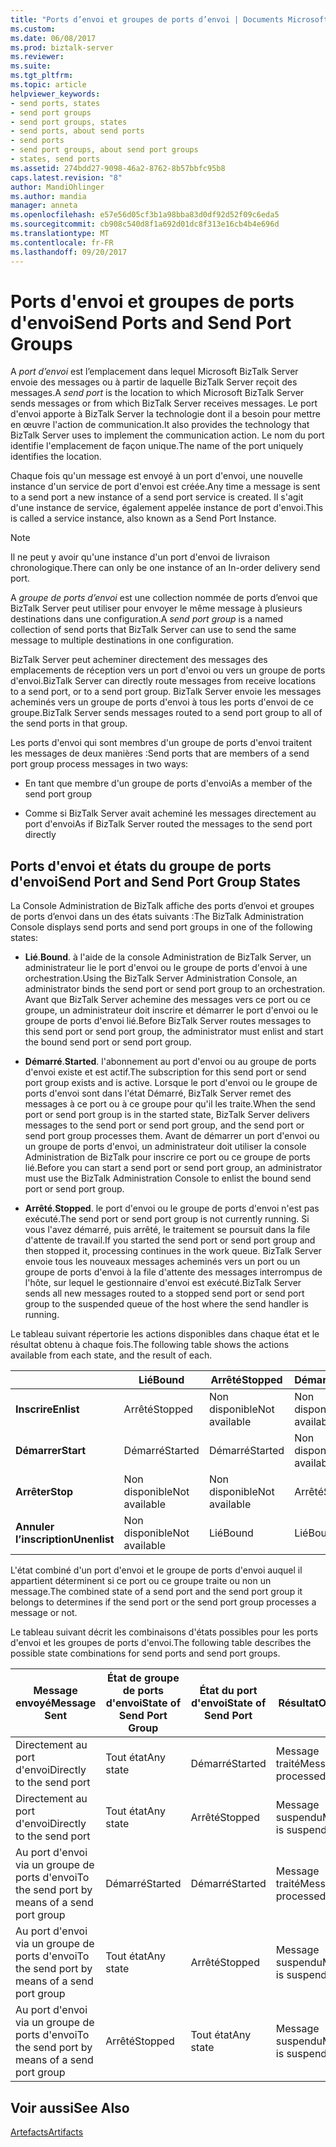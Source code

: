 ```yaml
---
title: "Ports d’envoi et groupes de ports d’envoi | Documents Microsoft"
ms.custom: 
ms.date: 06/08/2017
ms.prod: biztalk-server
ms.reviewer: 
ms.suite: 
ms.tgt_pltfrm: 
ms.topic: article
helpviewer_keywords:
- send ports, states
- send port groups
- send port groups, states
- send ports, about send ports
- send ports
- send port groups, about send port groups
- states, send ports
ms.assetid: 274bdd27-9098-46a2-8762-8b57bbfc95b8
caps.latest.revision: "8"
author: MandiOhlinger
ms.author: mandia
manager: anneta
ms.openlocfilehash: e57e56d05cf3b1a98bba83d0df92d52f09c6eda5
ms.sourcegitcommit: cb908c540d8f1a692d01dc8f313e16cb4b4e696d
ms.translationtype: MT
ms.contentlocale: fr-FR
ms.lasthandoff: 09/20/2017
---
```

# <a name="send-ports-and-send-port-groups"></a><span data-ttu-id="2d7ae-102">Ports d'envoi et groupes de ports d'envoi</span><span class="sxs-lookup"><span data-stu-id="2d7ae-102">Send Ports and Send Port Groups</span></span>
<span data-ttu-id="2d7ae-103">A *port d’envoi* est l’emplacement dans lequel Microsoft BizTalk Server envoie des messages ou à partir de laquelle BizTalk Server reçoit des messages.</span><span class="sxs-lookup"><span data-stu-id="2d7ae-103">A *send port* is the location to which Microsoft BizTalk Server sends messages or from which BizTalk Server receives messages.</span></span> <span data-ttu-id="2d7ae-104">Le port d'envoi apporte à BizTalk Server la technologie dont il a besoin pour mettre en œuvre l'action de communication.</span><span class="sxs-lookup"><span data-stu-id="2d7ae-104">It also provides the technology that BizTalk Server uses to implement the communication action.</span></span> <span data-ttu-id="2d7ae-105">Le nom du port identifie l'emplacement de façon unique.</span><span class="sxs-lookup"><span data-stu-id="2d7ae-105">The name of the port uniquely identifies the location.</span></span>  
  
 <span data-ttu-id="2d7ae-106">Chaque fois qu'un message est envoyé à un port d'envoi, une nouvelle instance d'un service de port d'envoi est créée.</span><span class="sxs-lookup"><span data-stu-id="2d7ae-106">Any time a message is sent to a send port a new instance of a send port service is created.</span></span> <span data-ttu-id="2d7ae-107">Il s'agit d'une instance de service, également appelée instance de port d'envoi.</span><span class="sxs-lookup"><span data-stu-id="2d7ae-107">This is called a service instance, also known as a Send Port Instance.</span></span>  
  
> [!NOTE]
>  <span data-ttu-id="2d7ae-108">Il ne peut y avoir qu'une instance d'un port d'envoi de livraison chronologique.</span><span class="sxs-lookup"><span data-stu-id="2d7ae-108">There can only be one instance of an In-order delivery send port.</span></span>  
  
 <span data-ttu-id="2d7ae-109">A *groupe de ports d’envoi* est une collection nommée de ports d’envoi que BizTalk Server peut utiliser pour envoyer le même message à plusieurs destinations dans une configuration.</span><span class="sxs-lookup"><span data-stu-id="2d7ae-109">A *send port group* is a named collection of send ports that BizTalk Server can use to send the same message to multiple destinations in one configuration.</span></span>  
  
 <span data-ttu-id="2d7ae-110">BizTalk Server peut acheminer directement des messages des emplacements de réception vers un port d'envoi ou vers un groupe de ports d'envoi.</span><span class="sxs-lookup"><span data-stu-id="2d7ae-110">BizTalk Server can directly route messages from receive locations to a send port, or to a send port group.</span></span> <span data-ttu-id="2d7ae-111">BizTalk Server envoie les messages acheminés vers un groupe de ports d'envoi à tous les ports d'envoi de ce groupe.</span><span class="sxs-lookup"><span data-stu-id="2d7ae-111">BizTalk Server sends messages routed to a send port group to all of the send ports in that group.</span></span>  
  
 <span data-ttu-id="2d7ae-112">Les ports d'envoi qui sont membres d'un groupe de ports d'envoi traitent les messages de deux manières :</span><span class="sxs-lookup"><span data-stu-id="2d7ae-112">Send ports that are members of a send port group process messages in two ways:</span></span>  
  
-   <span data-ttu-id="2d7ae-113">En tant que membre d'un groupe de ports d'envoi</span><span class="sxs-lookup"><span data-stu-id="2d7ae-113">As a member of the send port group</span></span>  
  
-   <span data-ttu-id="2d7ae-114">Comme si BizTalk Server avait acheminé les messages directement au port d'envoi</span><span class="sxs-lookup"><span data-stu-id="2d7ae-114">As if BizTalk Server routed the messages to the send port directly</span></span>  
  
## <a name="send-port-and-send-port-group-states"></a><span data-ttu-id="2d7ae-115">Ports d'envoi et états du groupe de ports d'envoi</span><span class="sxs-lookup"><span data-stu-id="2d7ae-115">Send Port and Send Port Group States</span></span>  
 <span data-ttu-id="2d7ae-116">La Console Administration de BizTalk affiche des ports d’envoi et groupes de ports d’envoi dans un des états suivants :</span><span class="sxs-lookup"><span data-stu-id="2d7ae-116">The BizTalk Administration Console displays send ports and send port groups in one of the following states:</span></span>  
  
-   <span data-ttu-id="2d7ae-117">**Lié**.</span><span class="sxs-lookup"><span data-stu-id="2d7ae-117">**Bound**.</span></span> <span data-ttu-id="2d7ae-118">à l'aide de la console Administration de BizTalk Server, un administrateur lie le port d'envoi ou le groupe de ports d'envoi à une orchestration.</span><span class="sxs-lookup"><span data-stu-id="2d7ae-118">Using the BizTalk Server Administration Console, an administrator binds the send port or send port group to an orchestration.</span></span> <span data-ttu-id="2d7ae-119">Avant que BizTalk Server achemine des messages vers ce port ou ce groupe, un administrateur doit inscrire et démarrer le port d'envoi ou le groupe de ports d'envoi lié.</span><span class="sxs-lookup"><span data-stu-id="2d7ae-119">Before BizTalk Server routes messages to this send port or send port group, the administrator must enlist and start the bound send port or send port group.</span></span>  
  
-   <span data-ttu-id="2d7ae-120">**Démarré**.</span><span class="sxs-lookup"><span data-stu-id="2d7ae-120">**Started**.</span></span> <span data-ttu-id="2d7ae-121">l'abonnement au port d'envoi ou au groupe de ports d'envoi existe et est actif.</span><span class="sxs-lookup"><span data-stu-id="2d7ae-121">The subscription for this send port or send port group exists and is active.</span></span> <span data-ttu-id="2d7ae-122">Lorsque le port d'envoi ou le groupe de ports d'envoi sont dans l'état Démarré, BizTalk Server remet des messages à ce port ou à ce groupe pour qu'il les traite.</span><span class="sxs-lookup"><span data-stu-id="2d7ae-122">When the send port or send port group is in the started state, BizTalk Server delivers messages to the send port or send port group, and the send port or send port group processes them.</span></span> <span data-ttu-id="2d7ae-123">Avant de démarrer un port d'envoi ou un groupe de ports d'envoi, un administrateur doit utiliser la console Administration de BizTalk pour inscrire ce port ou ce groupe de ports lié.</span><span class="sxs-lookup"><span data-stu-id="2d7ae-123">Before you can start a send port or send port group, an administrator must use the BizTalk Administration Console to enlist the bound send port or send port group.</span></span>  
  
-   <span data-ttu-id="2d7ae-124">**Arrêté**.</span><span class="sxs-lookup"><span data-stu-id="2d7ae-124">**Stopped**.</span></span> <span data-ttu-id="2d7ae-125">le port d'envoi ou le groupe de ports d'envoi n'est pas exécuté.</span><span class="sxs-lookup"><span data-stu-id="2d7ae-125">The send port or send port group is not currently running.</span></span> <span data-ttu-id="2d7ae-126">Si vous l'avez démarré, puis arrêté, le traitement se poursuit dans la file d'attente de travail.</span><span class="sxs-lookup"><span data-stu-id="2d7ae-126">If you started the send port or send port group and then stopped it, processing continues in the work queue.</span></span> <span data-ttu-id="2d7ae-127">BizTalk Server envoie tous les nouveaux messages acheminés vers un port ou un groupe de ports d'envoi à la file d'attente des messages interrompus de l'hôte, sur lequel le gestionnaire d'envoi est exécuté.</span><span class="sxs-lookup"><span data-stu-id="2d7ae-127">BizTalk Server sends all new messages routed to a stopped send port or send port group to the suspended queue of the host where the send handler is running.</span></span>  
  
 <span data-ttu-id="2d7ae-128">Le tableau suivant répertorie les actions disponibles dans chaque état et le résultat obtenu à chaque fois.</span><span class="sxs-lookup"><span data-stu-id="2d7ae-128">The following table shows the actions available from each state, and the result of each.</span></span>  
  
||<span data-ttu-id="2d7ae-129">Lié</span><span class="sxs-lookup"><span data-stu-id="2d7ae-129">Bound</span></span>|<span data-ttu-id="2d7ae-130">Arrêté</span><span class="sxs-lookup"><span data-stu-id="2d7ae-130">Stopped</span></span>|<span data-ttu-id="2d7ae-131">Démarré</span><span class="sxs-lookup"><span data-stu-id="2d7ae-131">Started</span></span>|  
|------|-----------|-------------|-------------|  
|<span data-ttu-id="2d7ae-132">**Inscrire**</span><span class="sxs-lookup"><span data-stu-id="2d7ae-132">**Enlist**</span></span>|<span data-ttu-id="2d7ae-133">Arrêté</span><span class="sxs-lookup"><span data-stu-id="2d7ae-133">Stopped</span></span>|<span data-ttu-id="2d7ae-134">Non disponible</span><span class="sxs-lookup"><span data-stu-id="2d7ae-134">Not available</span></span>|<span data-ttu-id="2d7ae-135">Non disponible</span><span class="sxs-lookup"><span data-stu-id="2d7ae-135">Not available</span></span>|  
|<span data-ttu-id="2d7ae-136">**Démarrer**</span><span class="sxs-lookup"><span data-stu-id="2d7ae-136">**Start**</span></span>|<span data-ttu-id="2d7ae-137">Démarré</span><span class="sxs-lookup"><span data-stu-id="2d7ae-137">Started</span></span>|<span data-ttu-id="2d7ae-138">Démarré</span><span class="sxs-lookup"><span data-stu-id="2d7ae-138">Started</span></span>|<span data-ttu-id="2d7ae-139">Non disponible</span><span class="sxs-lookup"><span data-stu-id="2d7ae-139">Not available</span></span>|  
|<span data-ttu-id="2d7ae-140">**Arrêter**</span><span class="sxs-lookup"><span data-stu-id="2d7ae-140">**Stop**</span></span>|<span data-ttu-id="2d7ae-141">Non disponible</span><span class="sxs-lookup"><span data-stu-id="2d7ae-141">Not available</span></span>|<span data-ttu-id="2d7ae-142">Non disponible</span><span class="sxs-lookup"><span data-stu-id="2d7ae-142">Not available</span></span>|<span data-ttu-id="2d7ae-143">Arrêté</span><span class="sxs-lookup"><span data-stu-id="2d7ae-143">Stopped</span></span>|  
|<span data-ttu-id="2d7ae-144">**Annuler l’inscription**</span><span class="sxs-lookup"><span data-stu-id="2d7ae-144">**Unenlist**</span></span>|<span data-ttu-id="2d7ae-145">Non disponible</span><span class="sxs-lookup"><span data-stu-id="2d7ae-145">Not available</span></span>|<span data-ttu-id="2d7ae-146">Lié</span><span class="sxs-lookup"><span data-stu-id="2d7ae-146">Bound</span></span>|<span data-ttu-id="2d7ae-147">Lié</span><span class="sxs-lookup"><span data-stu-id="2d7ae-147">Bound</span></span>|  
  
 <span data-ttu-id="2d7ae-148">L'état combiné d'un port d'envoi et le groupe de ports d'envoi auquel il appartient déterminent si ce port ou ce groupe traite ou non un message.</span><span class="sxs-lookup"><span data-stu-id="2d7ae-148">The combined state of a send port and the send port group it belongs to determines if the send port or the send port group processes a message or not.</span></span>  
  
 <span data-ttu-id="2d7ae-149">Le tableau suivant décrit les combinaisons d'états possibles pour les ports d'envoi et les groupes de ports d'envoi.</span><span class="sxs-lookup"><span data-stu-id="2d7ae-149">The following table describes the possible state combinations for send ports and send port groups.</span></span>  
  
|<span data-ttu-id="2d7ae-150">Message envoyé</span><span class="sxs-lookup"><span data-stu-id="2d7ae-150">Message Sent</span></span>|<span data-ttu-id="2d7ae-151">État de groupe de ports d'envoi</span><span class="sxs-lookup"><span data-stu-id="2d7ae-151">State of Send Port Group</span></span>|<span data-ttu-id="2d7ae-152">État du port d'envoi</span><span class="sxs-lookup"><span data-stu-id="2d7ae-152">State of Send Port</span></span>|<span data-ttu-id="2d7ae-153">Résultat</span><span class="sxs-lookup"><span data-stu-id="2d7ae-153">Outcome</span></span>|  
|------------------|------------------------------|------------------------|-------------|  
|<span data-ttu-id="2d7ae-154">Directement au port d'envoi</span><span class="sxs-lookup"><span data-stu-id="2d7ae-154">Directly to the send port</span></span>|<span data-ttu-id="2d7ae-155">Tout état</span><span class="sxs-lookup"><span data-stu-id="2d7ae-155">Any state</span></span>|<span data-ttu-id="2d7ae-156">Démarré</span><span class="sxs-lookup"><span data-stu-id="2d7ae-156">Started</span></span>|<span data-ttu-id="2d7ae-157">Message traité</span><span class="sxs-lookup"><span data-stu-id="2d7ae-157">Message is processed</span></span>|  
|<span data-ttu-id="2d7ae-158">Directement au port d'envoi</span><span class="sxs-lookup"><span data-stu-id="2d7ae-158">Directly to the send port</span></span>|<span data-ttu-id="2d7ae-159">Tout état</span><span class="sxs-lookup"><span data-stu-id="2d7ae-159">Any state</span></span>|<span data-ttu-id="2d7ae-160">Arrêté</span><span class="sxs-lookup"><span data-stu-id="2d7ae-160">Stopped</span></span>|<span data-ttu-id="2d7ae-161">Message suspendu</span><span class="sxs-lookup"><span data-stu-id="2d7ae-161">Message is suspended</span></span>|  
|<span data-ttu-id="2d7ae-162">Au port d'envoi via un groupe de ports d'envoi</span><span class="sxs-lookup"><span data-stu-id="2d7ae-162">To the send port by means of a send port group</span></span>|<span data-ttu-id="2d7ae-163">Démarré</span><span class="sxs-lookup"><span data-stu-id="2d7ae-163">Started</span></span>|<span data-ttu-id="2d7ae-164">Démarré</span><span class="sxs-lookup"><span data-stu-id="2d7ae-164">Started</span></span>|<span data-ttu-id="2d7ae-165">Message traité</span><span class="sxs-lookup"><span data-stu-id="2d7ae-165">Message is processed</span></span>|  
|<span data-ttu-id="2d7ae-166">Au port d'envoi via un groupe de ports d'envoi</span><span class="sxs-lookup"><span data-stu-id="2d7ae-166">To the send port by means of a send port group</span></span>|<span data-ttu-id="2d7ae-167">Tout état</span><span class="sxs-lookup"><span data-stu-id="2d7ae-167">Any state</span></span>|<span data-ttu-id="2d7ae-168">Arrêté</span><span class="sxs-lookup"><span data-stu-id="2d7ae-168">Stopped</span></span>|<span data-ttu-id="2d7ae-169">Message suspendu</span><span class="sxs-lookup"><span data-stu-id="2d7ae-169">Message is suspended</span></span>|  
|<span data-ttu-id="2d7ae-170">Au port d'envoi via un groupe de ports d'envoi</span><span class="sxs-lookup"><span data-stu-id="2d7ae-170">To the send port by means of a send port group</span></span>|<span data-ttu-id="2d7ae-171">Arrêté</span><span class="sxs-lookup"><span data-stu-id="2d7ae-171">Stopped</span></span>|<span data-ttu-id="2d7ae-172">Tout état</span><span class="sxs-lookup"><span data-stu-id="2d7ae-172">Any state</span></span>|<span data-ttu-id="2d7ae-173">Message suspendu</span><span class="sxs-lookup"><span data-stu-id="2d7ae-173">Message is suspended</span></span>|  
  
## <a name="see-also"></a><span data-ttu-id="2d7ae-174">Voir aussi</span><span class="sxs-lookup"><span data-stu-id="2d7ae-174">See Also</span></span>  
 [<span data-ttu-id="2d7ae-175">Artefacts</span><span class="sxs-lookup"><span data-stu-id="2d7ae-175">Artifacts</span></span>](../core/artifacts.md)